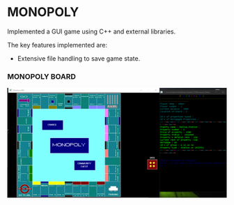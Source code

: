 # MONOPOLY

Implemented a GUI game using C++ and external libraries. 

The key features implemented are:
* Extensive file handling to save game state.

### MONOPOLY BOARD
![Image of Board](https://github.com/MuhammadJunaidAfzal/Monopoly/blob/main/run.png?)
